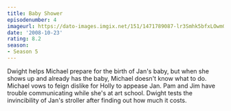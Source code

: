 ```yaml
---
title: Baby Shower
episodenumber: 4
imageurl: https://dato-images.imgix.net/151/1471789087-lr3Smhk5bfxLOwmGKkDQhFPhuea.jpg?ixlib=rb-1.1.0&ch=DPR%2CWidth&auto=compress%2Cformat
date: '2008-10-23'
rating: 8.2
season:
- Season 5
---
```


Dwight helps Michael prepare for the birth of Jan's baby, but when she shows up and already has the baby, Michael doesn't know what to do. Michael vows to feign dislike for Holly to appease Jan. Pam and Jim have trouble communicating while she's at art school. Dwight tests the invincibility of Jan's stroller after finding out how much it costs.